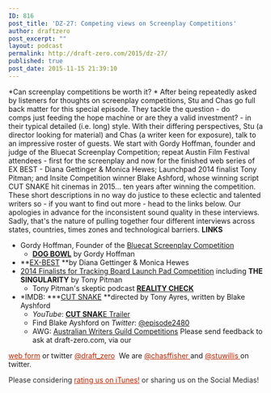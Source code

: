 ```yaml
---
ID: 816
post_title: 'DZ-27: Competing views on Screenplay Competitions'
author: draftzero
post_excerpt: ""
layout: podcast
permalink: http://draft-zero.com/2015/dz-27/
published: true
post_date: 2015-11-15 21:39:10
---
```

*Can screenplay competitions be worth it? * After being repeatedly asked by listeners for thoughts on screenplay competitions, Stu and Chas go full back matter for this special episode. They tackle the question - do comps just feeding the hope machine or are they a valid investment? - in their typical detailed (i.e. long) style. With their differing perspectives, Stu (a director looking for material) and Chas (a writer keen for exposure), talk to an impressive roster of guests. We start with Gordy Hoffman, founder and judge of the Bluecat Screenplay Competition; repeat Austin Film Festival attendees - first for the screenplay and now for the finished web series of EX BEST - Diana Gettinger & Monica Hewes; Launchpad 2014 finalist Tony Pitman; and Insite Competition winner Blake Ashford, whose winning script CUT SNAKE hit cinemas in 2015... ten years after winning the competition. These short descriptions in no way do justice to these eclectic and talented writers so - if you want to find out more - head to the links below. Our apologies in advance for the inconsistent sound quality in these interviews. Sadly, that's the nature of pulling together four different interviews across states, countries, times zones and technological barriers. **LINKS** 
*   Gordy Hoffman, Founder of the [Bluecat Screenplay Competition][1] 
    *   [**DOG BOWL**][2] by Gordy Hoffman
*   **[EX-BEST][3] **by Diana Gettinger & Monica Hewes
*   [2014 Finalists for Tracking Board Launch Pad Competition][4] including **THE SINGULARITY** by Tony Pitman 
    *   Tony Pitman's skeptic podcast **[REALITY CHECK][5]**
*   *IMDB: ***[CUT SNAKE][6] **directed by Tony Ayres, written by Blake Ayshford 
    *   *YouTube*: <a href="https://www.youtube.com/watch?v=6IsEprtJXA4" target="_blank"><strong>CUT SNAK</strong>E Trailer</a>
    *   Find Blake Ayshford on *Twitter*: <a href="https://twitter.com/episode2480" target="_blank">@episode2480</a>
    *   AWG: [Australian Writers Guild Competitions][7] Please send feedback to ask at draft-zero.com, via our 

<a style="font-weight: inherit; font-style: inherit; color: #ba2500;" href="http://draft-zero.com/feedback/" target="_blank">web form</a> or twitter <a style="font-weight: inherit; font-style: inherit; color: #ba2500;" href="https://twitter.com/draft_zero" target="_blank">@draft_zero</a>  We are <a style="font-weight: inherit; font-style: inherit; color: #ba2500;" href="http://www.twitter.com/chasffisher" target="_blank">@chasffisher </a>and <a style="font-weight: inherit; font-style: inherit; color: #ba2500;" href="http://www.twitter.com/stuwillis" target="_blank">@stuwillis </a>on twitter. <p style="color: #2d2d2d;">
  Please considering <a style="font-weight: inherit; font-style: inherit; color: #ba2500;" href="https://itunes.apple.com/au/podcast/draft-zero-screenwriting-podcast/id847126598?mt=2&ls=1">rating us on iTunes!</a> or sharing us on the Social Medias!
</p>

 [1]: http://www.bluecatscreenplay.com/behind-the-scenes/
 [2]: http://dogbowlthemovie.com/
 [3]: http://www.ex-best.com/
 [4]: http://launchpad.tracking-board.com/launch-pad-competition/launch-pad-feature-competition/launch-pad-features-results/2014-results/
 [5]: http://realitycheckonline.blogspot.com.au/
 [6]: http://www.imdb.com/title/tt2574576/
 [7]: http://www.awg.com.au/professional-development-82/current-competitions-and-fellowships.html